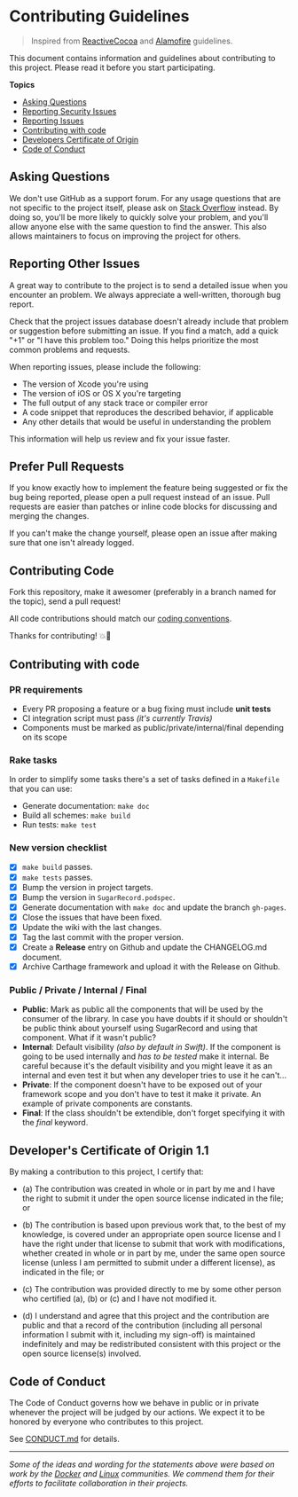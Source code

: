 # Contributing Guidelines

> Inspired from [ReactiveCocoa](https://github.com/ReactiveCocoa/ReactiveCocoa/blob/master/CONTRIBUTING.md) and [Alamofire](https://github.com/Alamofire/Alamofire/blob/master/CONTRIBUTING.md) guidelines.

This document contains information and guidelines about contributing to this project.
Please read it before you start participating.

**Topics**

* [Asking Questions](#asking-questions)
* [Reporting Security Issues](#reporting-security-issues)
* [Reporting Issues](#reporting-other-issues)
* [Contributing with code](#contributing-with-code)
* [Developers Certificate of Origin](#developers-certificate-of-origin)
* [Code of Conduct](#code-of-conduct)

## Asking Questions

We don't use GitHub as a support forum.
For any usage questions that are not specific to the project itself,
please ask on [Stack Overflow](https://stackoverflow.com) instead.
By doing so, you'll be more likely to quickly solve your problem,
and you'll allow anyone else with the same question to find the answer.
This also allows maintainers to focus on improving the project for others.


## Reporting Other Issues

A great way to contribute to the project
is to send a detailed issue when you encounter an problem.
We always appreciate a well-written, thorough bug report.

Check that the project issues database
doesn't already include that problem or suggestion before submitting an issue.
If you find a match, add a quick "+1" or "I have this problem too."
Doing this helps prioritize the most common problems and requests.

When reporting issues, please include the following:

* The version of Xcode you're using
* The version of iOS or OS X you're targeting
* The full output of any stack trace or compiler error
* A code snippet that reproduces the described behavior, if applicable
* Any other details that would be useful in understanding the problem

This information will help us review and fix your issue faster.

## Prefer Pull Requests

If you know exactly how to implement the feature being suggested or fix the bug
being reported, please open a pull request instead of an issue. Pull requests are easier than
patches or inline code blocks for discussing and merging the changes.

If you can't make the change yourself, please open an issue after making sure
that one isn't already logged.

## Contributing Code

Fork this repository, make it awesomer (preferably in a branch named for the
topic), send a pull request!

All code contributions should match our [coding
conventions](https://swift.org/documentation/api-design-guidelines.html).

Thanks for contributing! :boom::camel:

## Contributing with code

### PR requirements
- Every PR proposing a feature or a bug fixing must include **unit tests**
- CI integration script must pass *(it's currently Travis)*
- Components must be marked as public/private/internal/final depending on its scope

### Rake tasks
In order to simplify some tasks there's a set of tasks defined in a `Makefile` that you can use:
- Generate documentation: `make doc`
- Build all schemes: `make build`
- Run tests: `make test`

### New version checklist
- [x] `make build` passes.
- [x] `make tests` passes.
- [x] Bump the version in project targets.
- [x] Bump the version in `SugarRecord.podspec`.
- [x] Generate documentation with `make doc` and update the branch `gh-pages`.
- [x] Close the issues that have been fixed.
- [x] Update the wiki with the last changes.
- [x] Tag the last commit with the proper version.
- [x] Create a **Release** entry on Github and update the CHANGELOG.md document.
- [x] Archive Carthage framework and upload it with the Release on Github.

### Public / Private / Internal / Final

- **Public**: Mark as public all the components that will be used by the consumer of the library. In case you have doubts if it should or shouldn't be public think about yourself using SugarRecord and using that component. What if it wasn't public?
- **Internal**: Default visibility *(also by default in Swift)*. If the component is going to be used internally and *has to be tested* make it internal. Be careful because it's the default visibility and you might leave it as an internal and even test it but when any developer tries to use it he can't...
- **Private**: If the component doesn't have to be exposed out of your framework scope and you don't have to test it make it private. An example of private components are constants.
- **Final**: If the class shouldn't be extendible, don't forget specifying it with the *final* keyword.

## Developer's Certificate of Origin 1.1

By making a contribution to this project, I certify that:

- (a) The contribution was created in whole or in part by me and I
      have the right to submit it under the open source license
      indicated in the file; or

- (b) The contribution is based upon previous work that, to the best
      of my knowledge, is covered under an appropriate open source
      license and I have the right under that license to submit that
      work with modifications, whether created in whole or in part
      by me, under the same open source license (unless I am
      permitted to submit under a different license), as indicated
      in the file; or

- (c) The contribution was provided directly to me by some other
      person who certified (a), (b) or (c) and I have not modified
      it.

- (d) I understand and agree that this project and the contribution
      are public and that a record of the contribution (including all
      personal information I submit with it, including my sign-off) is
      maintained indefinitely and may be redistributed consistent with
      this project or the open source license(s) involved.

## Code of Conduct

The Code of Conduct governs how we behave in public or in private
whenever the project will be judged by our actions.
We expect it to be honored by everyone who contributes to this project.

See [CONDUCT.md](https://github.com/SwiftReactive/ReactiveCommander/blob/master/CONDUCT.md) for details.

---

*Some of the ideas and wording for the statements above were based on work by the [Docker](https://github.com/docker/docker/blob/master/CONTRIBUTING.md) and [Linux](http://elinux.org/Developer_Certificate_Of_Origin) communities. We commend them for their efforts to facilitate collaboration in their projects.*

